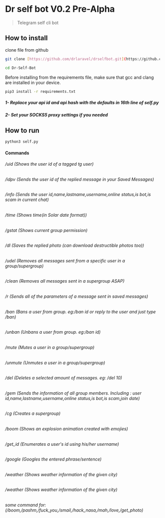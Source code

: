 # Dr self bot V0.2 Pre-Alpha
>Telegram self cli bot


## How to install

clone file from github 

```bash
git clone [https://github.com/drlaravel/drselfbot.git](https://github.com/Drlaravel/Dr-Self-Bot.git)

cd Dr-Self-Bot
```


Before installing from the requirements file, make sure that gcc and clang are installed in your device.

```bash
pip3 install -r requirements.txt
```
##### 1- Replace your api id and api hash with the defaults in 16th line of self.py
##### 2- Set your SOCKS5 proxy settings if you needed<br>


## How to run
```bash
python3 self.py
```

#### Commands
###### /uid (Shows the user id of a tagged tg user)
###### /idpv (Sends the user id of the replied message in your Saved Messages)
###### /info (Sends the user id,name,lastname,username,online status,is bot,is scam in current chat)
###### /time (Shows time(in Solar date format))
###### /gstat (Shows current group permission)
###### /dl (Saves the replied photo (can download destructible photos too))
###### /udel (Removes all messages sent from a specific user in a group/supergroup)
###### /clean (Removes all messages sent in a supergroup ASAP)
###### /r (Sends all of the parameters of a message sent in saved messages)
###### /ban (Bans a user from group. eg:/ban id or reply to the user and just type /ban)
###### /unban (Unbans a user from group. eg:/ban id)
###### /mute (Mutes a user in a group/supergroup)
###### /unmute (Unmutes a user in a group/supergroup)
###### /del (Deletes a selected amount of messages. eg: /del 10)
###### /gem (Sends the information of all group members. Including : user id,name,lastname,username,online status,is bot,is scam,join date)
###### /cg (Creates a supergroup)
###### /boom (Shows an explosion animation created with emojies)
###### /get_id (Enumerates a user's id using his/her username)
###### /google (Googles the entered phrase/sentence)
###### /weather (Shows weather information of the given city)
###### /weather (Shows weather information of the given city)
###### some command for: (/boom,/pashm,/fuck_you,/smail,/hack_nasa,/mah,/love,/get_photo)

